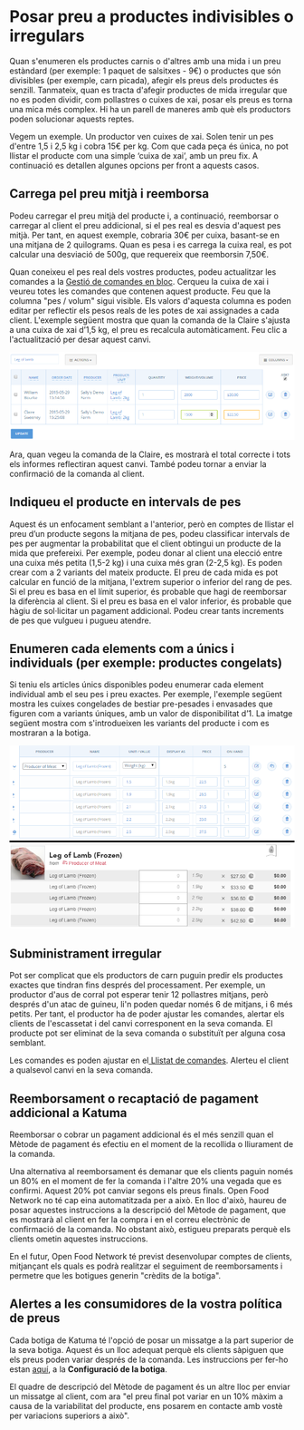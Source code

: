 # Posar preu a productes indivisibles o irregulars

Quan s'enumeren els productes carnis o d'altres amb una mida i un preu estàndard \(per exemple: 1 paquet de salsitxes - 9€\) o productes que són divisibles \(per exemple, carn picada\), afegir els preus dels productes és senzill. Tanmateix, quan es tracta d'afegir productes de mida irregular que no es poden dividir, com pollastres o cuixes de xai, posar els preus es torna una mica més complex. Hi ha un parell de maneres amb què els productors poden solucionar aquests reptes.

Vegem un exemple. Un productor ven cuixes de xai. Solen tenir un pes d'entre 1,5 i 2,5 kg i cobra 15€ per kg. Com que cada peça és única, no pot llistar el producte com una simple ‘cuixa de xai’, amb un preu fix. A continuació es detallen algunes opcions per front a aquests casos.

## Carrega pel preu mitjà i reemborsa

Podeu carregar el preu mitjà del producte i, a continuació, reemborsar o carregar al client el preu addicional, si el pes real es desvia d'aquest pes mitjà. Per tant, en aquest exemple, cobraria 30€ per cuixa, basant-se en una mitjana de 2 quilograms. Quan es pesa i es carrega la cuixa real, es pot calcular una desviació de 500g, que requereix que reemborsin 7,50€.

Quan coneixeu el pes real dels vostres productes, podeu actualitzar les comandes a la [Gestió de comandes en bloc](https://guia.katuma.org/~/edit/drafts/-LWXJNyhN0qmDZ4aDwmm/funcionalitats-avancades/comandes). Cerqueu la cuixa de xai i veureu totes les comandes que contenen aquest producte. Feu que la columna "pes / volum" sigui visible. Els valors d'aquesta columna es poden editar per reflectir els pesos reals de les potes de xai assignades a cada client. L'exemple següent mostra que quan la comanda de la Claire s'ajusta a una cuixa de xai d’1,5 kg, el preu es recalcula automàticament. Feu clic a l'actualització per desar aquest canvi.

![](../../.gitbook/assets/imatge%20%2818%29.png)

Ara, quan vegeu la comanda de la Claire, es mostrarà el total correcte i tots els informes reflectiran aquest canvi. També podeu tornar a enviar la confirmació de la comanda al client.

## Indiqueu el producte en intervals de pes

Aquest és un enfocament semblant a l'anterior, però en comptes de llistar el preu d’un producte segons la mitjana de pes, podeu classificar intervals de pes per augmentar la probabilitat que el client obtingui un producte de la mida que prefereixi. Per exemple, podeu donar al client una elecció entre una cuixa més petita \(1,5-2 kg\) i una cuixa més gran \(2-2,5 kg\). Es poden crear com a 2 variants del mateix producte. El preu de cada mida es pot calcular en funció de la mitjana, l'extrem superior o inferior del rang de pes. Si el preu es basa en el límit superior, és probable que hagi de reemborsar la diferència al client. Si el preu es basa en el valor inferior, és probable que hàgiu de sol·licitar un pagament addicional. Podeu crear tants increments de pes que vulgueu i pugueu atendre.

## Enumeren cada elements com a únics i individuals \(per exemple: productes congelats\)

Si teniu els articles únics disponibles podeu enumerar cada element individual amb el seu pes i preu exactes. Per exemple, l'exemple següent mostra les cuixes congelades de bestiar pre-pesades i envasades que figuren com a variants úniques, amb un valor de disponibilitat d’1. La imatge següent mostra com s'introdueixen les variants del producte i com es mostraran a la botiga.

![](../../.gitbook/assets/imatge%20%2871%29.png)

## Subministrament irregular

Pot ser complicat que els productors de carn puguin predir els productes exactes que tindran fins després del processament. Per exemple, un productor d'aus de corral pot esperar tenir 12 pollastres mitjans, però després d'un atac de guineu, li'n poden quedar només 6 de mitjans, i 6 més petits. Per tant, el productor ha de poder ajustar les comandes, alertar els clients de l'escassetat i del canvi corresponent en la seva comanda. El producte pot ser eliminat de la seva comanda o substituït per alguna cosa semblant.

Les comandes es poden ajustar en el[ Llistat de comandes](https://guia.katuma.org/~/edit/drafts/-LWXJNyhN0qmDZ4aDwmm/funcionalitats-avancades/comandes). Alerteu el client a qualsevol canvi en la seva comanda.

## Reemborsament o recaptació de pagament addicional a Katuma

Reemborsar o cobrar un pagament addicional és el més senzill quan el Mètode de pagament és efectiu en el moment de la recollida o lliurament de la comanda.

Una alternativa al reemborsament és demanar que els clients paguin només un 80% en el moment de fer la comanda i l'altre 20% una vegada que es confirmi. Aquest 20% pot canviar segons els preus finals. Open Food Network no té cap eina automatitzada per a això. En lloc d'això, haureu de posar aquestes instruccions a la descripció del Mètode de pagament, que es mostrarà al client en fer la compra i en el correu electrònic de confirmació de la comanda. No obstant això, estigueu preparats perquè els clients ometin aquestes instruccions.

En el futur, Open Food Network té previst desenvolupar comptes de clients, mitjançant els quals es podrà realitzar el seguiment de reemborsaments i permetre que les botigues generin "crèdits de la botiga".

## Alertes a les consumidores de la vostra política de preus

Cada botiga de Katuma té l'opció de posar un missatge a la part superior de la seva botiga. Aquest és un lloc adequat perquè els clients sàpiguen que els preus poden variar després de la comanda. Les instruccions per fer-ho estan [aquí](https://guia.katuma.org/~/edit/drafts/-LWXJNyhN0qmDZ4aDwmm/basic-features/configuracio-de-lorganitzacio), a la **Configuració de la botiga**.

El quadre de descripció del Mètode de pagament és un altre lloc per enviar un missatge al client, com ara "el preu final pot variar en un 10% màxim a causa de la variabilitat del producte, ens posarem en contacte amb vostè per variacions superiors a això". 



